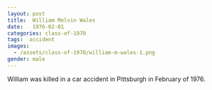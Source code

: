 ```yaml
---
layout: post
title:  William Melvin Wales
date:   1976-02-01
categories: class-of-1970
tags:  accident
images:
  - /assets/class-of-1970/william-m-wales-1.png
gender: male
---
```

William was killed in a car accident in Pittsburgh in February of 1976.
